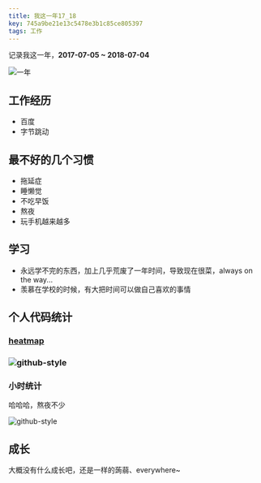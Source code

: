 ```yaml
---
title: 我这一年17_18
key: 745a9be21e13c5478e3b1c85ce805397
tags: 工作
---
```


记录我这一年，**2017-07-05 ~ 2018-07-04**

![一年](http://118.24.108.205:8086/pic/blog/one-year.png)

<!--more-->

## 工作经历

- 百度
- 字节跳动

## 最不好的几个习惯

- 拖延症
- 睡懒觉
- 不吃早饭
- 熬夜
- 玩手机越来越多

## 学习

- 永远学不完的东西，加上几乎荒废了一年时间，导致现在很菜，always on the way...
- 羡慕在学校的时候，有大把时间可以做自己喜欢的事情

## 个人代码统计

### [heatmap](https://github.com/kevinsqi/react-calendar-heatmap)

### ![github-style](http://118.24.108.205:8086/pic/blog/2017-code-github-style.png)

### 小时统计

哈哈哈，熬夜不少

![github-style](http://118.24.108.205:8086/pic/blog/2017-code-hour.png)

## 成长

大概没有什么成长吧，还是一样的蒟蒻、everywhere~